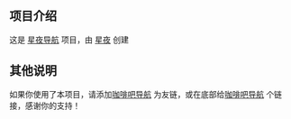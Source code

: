 ## 项目介绍

这是 [星夜导航](https://nav.99408.com) 项目，由 [星夜](https://www.99408.com) 创建

## 其他说明

如果你使用了本项目，请添加[咖啡吧导航](https://nav.ops-coffee.cn) 为友链，或在底部给[咖啡吧导航](https://nav.ops-coffee.cn) 个链接，感谢你的支持！
